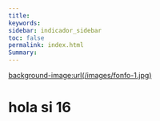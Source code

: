 ```yaml
---
title: 
keywords: 
sidebar: indicador_sidebar
toc: false
permalink: index.html
Summary:
---
```



<head>
<script>
    /**
    * Array con las imagenes que se iran mostrando en la web
    */
	var index=0
    var imagenes=new Array(
        'images/fondo-1.jpg',
        'images/fondo-2.jpg',
        'images/fondo-3.jpg',
        'images/fondo-4.jpg'
    );
 
    /**
    * Funcion para cambiar la imagen
    */
    function rotarImagenes()
    {
	  
        $('page').css("background-image", 'url(' + imagenes[index] + ')');          
           index++;
           if(index == 4)
      index = 0;
    }
 
    /**
    * Función que se ejecuta una vez cargada la página
    */
    onload=function()
    {
        // Cargamos una imagen aleatoria
        rotarImagenes();
 
        // Indicamos que cada  segundos cambie la imagen
        setInterval(rotarImagenes,3000);
    }
</script>
</head>
 
<background-image:url(/images/fonfo-1.jpg)>
 <h1>hola si 16</h1>
